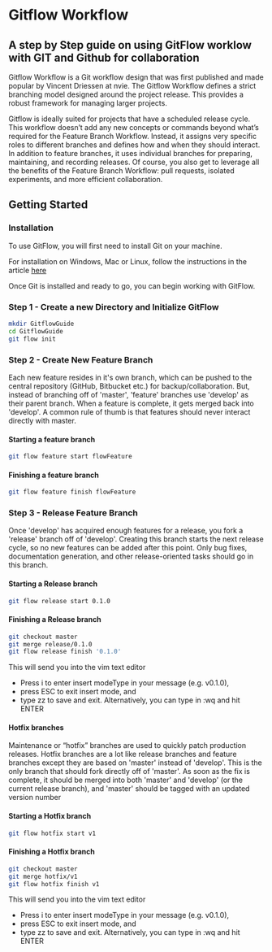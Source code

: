 # Gitflow Workflow
## A step by Step guide on using GitFlow worklow with GIT and Github for collaboration

Gitflow Workflow is a Git workflow design that was first published and made popular by Vincent Driessen at nvie. The Gitflow Workflow defines a strict branching model designed around the project release. This provides a robust framework for managing larger projects.

Gitflow is ideally suited for projects that have a scheduled release cycle. This workflow doesn’t add any new concepts or commands beyond what’s required for the Feature Branch Workflow. Instead, it assigns very specific roles to different branches and defines how and when they should interact. In addition to feature branches, it uses individual branches for preparing, maintaining, and recording releases. Of course, you also get to leverage all the benefits of the Feature Branch Workflow: pull requests, isolated experiments, and more efficient collaboration.

## Getting Started

### Installation
To use GitFlow, you will first need to install Git on your machine.

For installation on Windows, Mac or Linux, follow the instructions in the article [here](https://www.digitalocean.com/community/tutorials/how-to-contribute-to-open-source-getting-started-with-git)

Once Git is installed and ready to go, you can begin working with GitFlow.

### Step 1 - Create a new Directory and Initialize GitFlow
```sh
mkdir GitflowGuide
cd GitflowGuide
git flow init
```

### Step 2 - Create New Feature Branch

 Each new feature resides in it's own branch, which can be pushed to the central repository (GitHub, Bitbucket etc.) for backup/collaboration. But, instead of branching off of 'master', 'feature' branches use 'develop' as their parent branch. When a feature is complete, it gets merged back into 'develop'. A common rule of thumb is that features should never interact directly with master.

#### Starting a feature branch
```sh
git flow feature start flowFeature
```
#### Finishing a feature branch
```sh
git flow feature finish flowFeature
```

### Step 3 - Release Feature Branch

Once 'develop' has acquired enough features for a release, you fork a 'release' branch off of 'develop'. Creating this branch starts the next release cycle, so no new features can be added after this point. Only bug fixes, documentation generation, and other release-oriented tasks should go in this branch.

#### Starting a Release branch
```sh
git flow release start 0.1.0
```

#### Finishing a Release branch
```sh
git checkout master 
git merge release/0.1.0 
git flow release finish '0.1.0'
```
This will send you into the vim text editor 
- Press i to enter insert modeType in your message (e.g. v0.1.0), 
- press ESC to exit insert mode, and 
- type zz to save and exit. Alternatively, you can type in :wq and hit ENTER


#### Hotfix branches

Maintenance or “hotfix” branches are used to quickly patch production releases. Hotfix branches are a lot like release branches and feature branches except they are based on 'master' instead of 'develop'. This is the only branch that should fork directly off of 'master'. As soon as the fix is complete, it should be merged into both 'master' and 'develop' (or the current release branch), and 'master' should be tagged with an updated version number

#### Starting a Hotfix branch
```sh
git flow hotfix start v1
```

#### Finishing a Hotfix branch
```sh
git checkout master 
git merge hotfix/v1 
git flow hotfix finish v1
```
This will send you into the vim text editor 
- Press i to enter insert modeType in your message (e.g. v0.1.0), 
- press ESC to exit insert mode, and 
- type zz to save and exit. Alternatively, you can type in :wq and hit ENTER